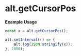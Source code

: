 # alt.getCursorPos

**Example Usage**

```js
const x = alt.getCursorPos();

alt.setInterval(() => {
    alt.log(JSON.stringify(x));
}, 1000);
```
